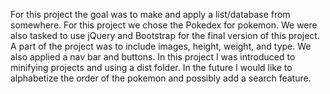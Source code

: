 For this project the goal was to make and apply a list/database from somewhere. For this project we chose the Pokedex for pokemon. We were also tasked to use jQuery and Bootstrap for the final version of this project. 
A part of the project was to include images, height, weight, and type. We also applied a nav bar and buttons. 
In this project I was introduced to minifying projects and using a dist folder.
In the future I would like to alphabetize the order of the pokemon and possibly add a search feature. 